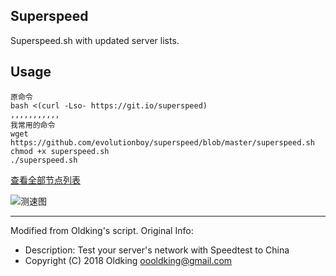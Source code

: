 ## Superspeed
Superspeed.sh with updated server lists.

## Usage
```
原命令
bash <(curl -Lso- https://git.io/superspeed)
,,,,,,,,,,,
我常用的命令
wget https://github.com/evolutionboy/superspeed/blob/master/superspeed.sh
chmod +x superspeed.sh
./superspeed.sh
```

[查看全部节点列表](https://git.io/superspeedList)

![测速图](https://i.loli.net/2019/12/23/H8WtjGTgDqVsUaL.jpg)

---

Modified from Oldking's script. Original Info:
- Description: Test your server's network with Speedtest to China
- Copyright (C) 2018 Oldking <oooldking@gmail.com>

